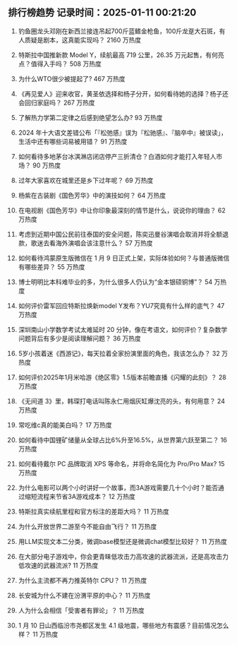 
## 排行榜趋势 记录时间：2025-01-11 00:21:20
  
  1. 钓鱼圈龙头邓刚在新西兰接连吊起700斤蓝鳍金枪鱼，100斤龙趸大石斑，有人质疑是剧本，这真能实现吗？ 2160 万热度
    
  2. 特斯拉中国推新款 Model Y，续航最高 719 公里，26.35 万元起售，有何亮点？值得入手吗？ 508 万热度
    
  3. 为什么WTO很少被提起了? 467 万热度
    
  4. 《再见爱人》迎来收官，黄圣依选择和杨子分开，如何看待她的选择？杨子还会回归家庭吗？ 267 万热度
    
  5. 了解热力学第二定律之后感到绝望怎么办? 93 万热度
    
  6. 2024 年十大语文差错公布「『松弛感』误为『松驰感』、『脑卒中』被误读」，生活中还有哪些词易被用错？ 91 万热度
    
  7. 如何看待多地茅台冰淇淋店闭店停产三折清仓？白酒如何才能打入年轻人市场？ 90 万热度
    
  8. 过年大家喜欢在城里还是乡下过年呢？ 69 万热度
    
  9. 杨紫在古装剧《国色芳华》中的演技如何？ 64 万热度
    
  10. 在电视剧《国色芳华》中让你印象最深刻的情节是什么，说说你的理由？ 62 万热度
    
  11. 考虑到近期中国公民前往泰国的安全问题，陈奕迅曼谷演唱会取消并将全额退款，歌迷去看海外演唱会该注意什么？ 57 万热度
    
  12. 如何看待鸿蒙原生版微信在 1 月 9 日正式上架，实际体验如何？与普通版微信有哪些差异？ 55 万热度
    
  13. 博士明明比本科难毕业的多，为什么很多人仍认为“金本银硕铜博”？ 54 万热度
    
  14. 如何评价雷军回应特斯拉焕新model Y发布？YU7究竟有什么样的底气？ 47 万热度
    
  15. 深圳南山小学数学考试太难延时 20 分钟，像在考语文，如何评价？复杂数学问题背后有多少是阅读理解问题？ 36 万热度
    
  16. 5岁小孩着迷《西游记》，每天拉着全家扮演里面的角色，我该怎么办？ 32 万热度
    
  17. 如何评价2025年1月米哈游《绝区零》1.5版本前瞻直播《闪耀的此刻》？ 28 万热度
    
  18. 《无间道 3》里，韩琛打电话叫陈永仁用烟灰缸爆沈亮的头，有何用意？ 24 万热度
    
  19. 常吃维c真的能美白吗？ 17 万热度
    
  20. 如何看待中国锂矿储量从全球占比6%升至16.5%，从世界第六跃至第二？ 16 万热度
    
  21. 如何看待戴尔 PC 品牌取消 XPS 等命名，并将命名简化为 Pro/Pro Max? 15 万热度
    
  22. 为什么电影可以两个小时讲好一个故事，而3A游戏需要几十个小时？能否通过缩短流程来节省3A游戏成本？ 12 万热度
    
  23. 特斯拉真实续航里程和官方标注的差距大吗？ 11 万热度
    
  24. 为什么开放世界二游至今不能自由飞行？ 11 万热度
    
  25. 用LLM实现文本二分类，微调base模型还是微调chat模型比较好？ 11 万热度
    
  26. 在大部分电子游戏中，你会更青睐低攻击力高攻速的武器流派，还是高攻击力低攻速的武器流派? 11 万热度
    
  27. 为什么主流都不再力推英特尔 CPU？ 11 万热度
    
  28. 长安城为什么不建在汾渭平原的中心？ 11 万热度
    
  29. 人为什么会相信「受害者有罪论」？ 11 万热度
    
  30. 1 月 10 日山西临汾市尧都区发生 4.1 级地震，哪些地方有震感？目前情况怎么样？ 11 万热度
    